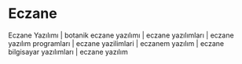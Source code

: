 # Eczane
Eczane Yazılımı | botanik eczane yazılımı | eczane yazılımları | eczane yazılım programları | eczane yazilimlari | eczanem yazılım | eczane bilgisayar yazılımları  | eczane yazılım
